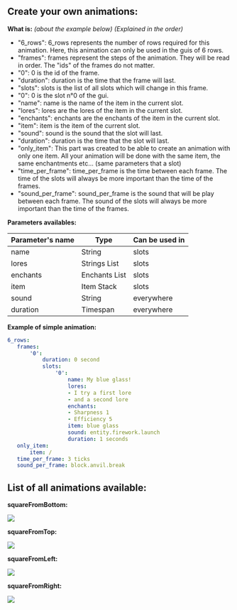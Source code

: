## Create your own animations:

**What is:** _(about the example below) (Explained in the order)_

 - "6_rows": 6_rows represents the number of rows required for this animation. Here, this animation can only be used in the guis of 6 rows.
 - "frames": frames represent the steps of the animation. They will be read in order. The "ids" of the frames do not matter.
 - "0": 0 is the id of the frame.
 - "duration": duration is the time that the frame will last.
 - "slots": slots is the list of all slots which will change in this frame.
 - "0": 0 is the slot n°0 of the gui.
 - "name": name is the name of the item in the current slot.
 - "lores": lores are the lores of the item in the current slot.
 - "enchants": enchants are the enchants of the item in the current slot.
 - "item": item is the item of the current slot.
 - "sound": sound is the sound that the slot will last.
 - "duration": duration is the time that the slot will last.
 - "only_item": This part was created to be able to create an animation with only one item. All your animation will be done with the same item, the same enchantments etc... (same parameters that a slot)
 - "time_per_frame": time_per_frame is the time between each frame. The time of the slots will always be more important than the time of the frames.
 - "sound_per_frame": sound_per_frame is the sound that will be play between each frame. The sound of the slots will always be more important than the time of the frames.

**Parameters availables:**

| Parameter's name | Type          | Can be used in |
|------------------|---------------|----------------|
| name             | String        | slots          |
| lores            | Strings List  | slots          |
| enchants         | Enchants List | slots          |
| item             | Item Stack    | slots          |
| sound            | String        | everywhere     |
| duration         | Timespan      | everywhere     |

**Example of simple animation:**
 
 ```yml
6_rows:
    frames:
        '0':
            duration: 0 second
            slots:
                '0':
					name: My blue glass!
					lores:
					- I try a first lore
					- and a second lore
					enchants:
					- Sharpness 1
					- Efficiency 5
					item: blue glass
					sound: entity.firework.launch
					duration: 1 seconds
	only_item:
        item: /
    time_per_frame: 3 ticks
    sound_per_frame: block.anvil.break
 ```

## List of all animations available:

**squareFromBottom:**

![](https://i.imgur.com/hPt6zsk.gif)

**squareFromTop:**

![](https://i.imgur.com/kUTutNd.gif)

**squareFromLeft:**

![](https://i.imgur.com/tEiwbkI.gif)

**squareFromRight:**

![](https://i.imgur.com/eRPwb4t.gif)
